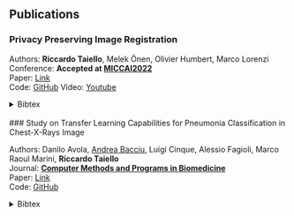 ## Publications
### Privacy Preserving Image Registration
Authors: <strong>Riccardo Taiello</strong>, Melek Önen, Olivier Humbert, Marco Lorenzi<br>
Conference: <strong>Accepted at [MICCAI2022](https://conferences.miccai.org/2022/en/)</strong><br>
Paper: [Link](https://arxiv.org/pdf/2205.10120.pdf) <br>
Code: <i class="fab fa-github"></i> [GitHub](https://github.com/rtaiello/pp_image_registration)
Video: <i class="fab fa-youtube-play"></i> [Youtube](https://www.youtube.com/watch?v=bNg9xRER_Uk&ab_channel=RiccardoTaiello)
<details>
<summary> Bibtex </summary>
<div class="tip" markdown="1">
```bibtex
@misc{https://doi.org/10.48550/arxiv.2205.10120,
  doi = {10.48550/ARXIV.2205.10120},
  url = {https://arxiv.org/abs/2205.10120},
  author = {Taiello, Riccardo and Önen, Melek and Humbert, Olivier and Lorenzi, Marco},
  title = {Privacy Preserving Image Registration},
  publisher = {arXiv},
  year = {2022},
  copyright = {arXiv.org perpetual, non-exclusive license}
}
```
</div>
</details>
<br>
### Study on Transfer Learning Capabilities for Pneumonia Classification in Chest-X-Rays Image

Authors: Danilo Avola, [Andrea Bacciu](https://andreabac3.github.io), Luigi Cinque, Alessio Fagioli, Marco Raoul Marini, <strong>Riccardo Taiello</strong><br>
Journal: <strong>[Computer Methods and Programs in Biomedicine](https://www.journals.elsevier.com/computer-methods-and-programs-in-biomedicine)</strong><br>
Paper: [Link](https://arxiv.org/pdf/2110.02780.pdf) <br>
Code: <i class="fab fa-github"></i> [GitHub](https://github.com/andreabac3/study-transfer-learning-covid-19)
<details>
<summary> Bibtex </summary>
<div class="tip" markdown="1">
```bibtex
@article{avola2022study,
  title={Study on Transfer Learning Capabilities for Pneumonia Classification in Chest-X-Rays Images},
  author={Avola, Danilo and Bacciu, Andrea and Cinque, Luigi and Fagioli, Alessio and Marini, Marco Raoul and Taiello, Riccardo},
  journal={Computer Methods and Programs in Biomedicine},
  pages={106833},
  year={2022},
  publisher={Elsevier}
}
```
</div>
</details>
<br>
